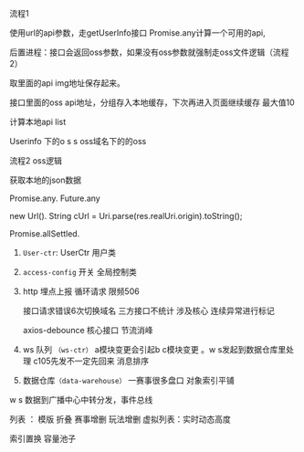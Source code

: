流程1

使用url的api参数，走getUserInfo接口 Promise.any计算一个可用的api,

后置进程：接口会返回oss参数，如果没有oss参数就强制走oss文件逻辑（流程2）

取里面的api  img地址保存起来。

接口里面的oss api地址，分组存入本地缓存，下次再进入页面继续缓存 最大值10

计算本地api list

Userinfo 下的o s s    oss域名下的的oss



流程2 oss逻辑

获取本地的json数据



Promise.any. Future.any

new Url().   String cUrl = Uri.parse(res.realUri.origin).toString();

Promise.allSettled. 



1. `User-ctr`: UserCtr 用户类

2. `access-config`  开关 全局控制类

3. http 埋点上报 循环请求 限频506 

   接口请求错误6次切换域名  三方接口不统计  涉及核心 连续异常进行标记

   axios-debounce  核心接口  节流消峰

4. ws 队列  `（ws-ctr）` a模块变更会引起b c模块变更  。w s发起到数据仓库里处理   c105先发不一定先回来 消息排序
5. 数据仓库`（data-warehouse）` 一赛事很多盘口 对象索引平铺

w s 数据到广播中心中转分发，事件总线



列表 ： 模版 折叠 赛事增删 玩法增删 虚拟列表：实时动态高度

索引置换 容量池子
